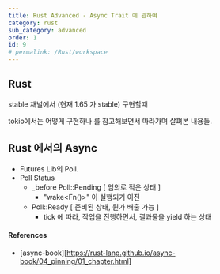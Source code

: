 ```yaml
---
title: Rust Advanced - Async Trait 에 관하여
category: rust
sub_category: advanced
order: 1
id: 9
# permalink: /Rust/workspace
---
```


## Rust

stable 채널에서 (현재 1.65 가 stable) 구현할때

tokio에서는 어떻게 구현하나 를 참고해보면서 따라가며 살펴본 내용들.





## Rust 에서의 Async

- Futures Lib의 Poll.
- Poll Status
  - _before Poll::Pending [ 임의로 적은 상태 ]
    - "wake<Fn()>" 이 실행되기 이전
  - Poll::Ready [ 준비된 상태, 뭔가 배출 가능 ]
    - tick 에 따라, 작업을 진행하면서, 결과물을 yield 하는 상태

























#### References

- [async-book][https://rust-lang.github.io/async-book/04_pinning/01_chapter.html]
